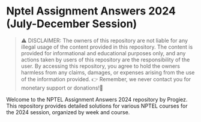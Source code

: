 # Nptel Assignment Answers 2024 (July-December Session)

> :warning: DISCLAIMER: The owners of this repository are not liable for any illegal usage of the content provided in this repository. The content is provided for informational and educational purposes only, and any actions taken by users of this repository are the responsibility of the user. By accessing this repository, you agree to hold the owners harmless from any claims, damages, or expenses arising from the use of the information provided.
> 👉 Remember, we never contact you for monetary support or donations!🫵
> 
Welcome to the NPTEL Assignment Answers 2024 repository by Progiez. This repository provides detailed solutions for various NPTEL courses for the 2024 session, organized by week and course.
